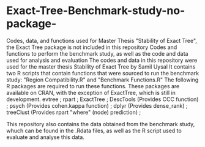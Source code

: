 # Exact-Tree-Benchmark-study-no-package-
Codes, data, and functions used for Master Thesis "Stability of Exact Tree",  the Exact Tree package is not included in this repository
Codes and functions to perform the benchmark study, as well as the code and data used for analysis and evaluation The codes and data in this repository were used for the master thesis Stability of Exact Tree by Samil Uysal It contains two R scripts that contain functions that were sourced to run the benchmark study: "Region Compatibility.R" and "Benchmark Functions.R" The following R packages are required to run these functions. These packages are available on CRAN, with the exception of ExactTree, which is still in development. evtree ; rpart ; ExactTree ; DescTools (Provides CCC function) ; psych (Provides cohen.kappa function) ; dplyr (Provides dense_rank) ; treeClust (Provides rpart "where" (node) prediction) ;


This repository also contains the data obtained from the benchmark study, whuch can be found in the .Rdata files, as well as the R script used to evaluate and analyse this data.
